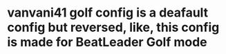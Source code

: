 # vanvani41 golf config is a deafault config but reversed, like, this config is made for BeatLeader Golf mode

